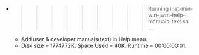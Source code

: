 * >>>>>>>>> Running inst-min-win-jwm-help-manuals-text.sh ...
  * Add user & developer manuals(text) in Help menu.
  * Disk size = 1774772K. Space Used = 40K. Runtime = 00:00:00:01.
